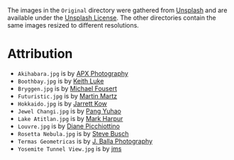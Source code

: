 The images in the `Original` directory were gathered from [Unsplash](https://unsplash.com/)
and are available under the [Unsplash License](https://unsplash.com/license).
The other directories contain the same images resized to different resolutions.

# Attribution

- `Akihabara.jpg` is by [APX Photography](https://unsplash.com/@axpphotography)
- `Boothbay.jpg` is by [Keith Luke](https://unsplash.com/@lukephotography)
- `Bryggen.jpg` is by [Michael Fousert](https://unsplash.com/@michaelfousert)
- `Futuristic.jpg` is by [Martin Martz](https://unsplash.com/@martz90)
- `Hokkaido.jpg` is by [Jarrett Kow](https://unsplash.com/@haskel)
- `Jewel Changi.jpg` is by [Pang Yuhao](https://unsplash.com/@yuhao)
- `Lake Atitlan.jpg` is by [Mark Harpur](https://unsplash.com/@luckybeanz)
- `Louvre.jpg` is by [Diane Picchiottino](https://unsplash.com/@diane_soko)
- `Rosetta Nebula.jpg` is by [Steve Busch](https://unsplash.com/@sdbusch77)
- `Termas Geometricas` is by [J. Balla Photography](https://unsplash.com/@jballa)
- `Yosemite Tunnel View.jpg` is by [jms](https://unsplash.com/@jmsdono)
